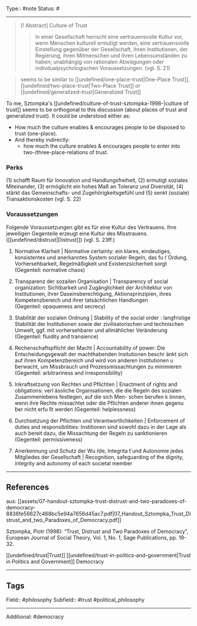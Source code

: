 Type:: #note
Status: #
___

>[! Abstract] Culture of Trust
> >In einer Gesellschaft herrscht eine vertrauensvolle Kultur vor, wenn Menschen kulturell ermutigt werden, eine vertrauensvolle Einstellung gegenüber der Gesellschaft, ihren Institutionen, der Regierung, ihren Mitmenschen und ihren Lebensumständen zu haben; unabhängig von rationalen Abwägungen oder indivdualpsychologischen Voraussetzungen. (vgl. S. 21)

>seems to be similar to [[undefined/one-place-trust|One-Place Trust]], [[undefined/two-place-trust|Two-Place Trust]]  or [[undefined/generalized-trust|Generalized Trust]]

To me, Sztompka's [[undefined/culture-of-trust-sztompka-1998-|culture of trust]] seems to be orthogonal to this discussion (about places of trust and generalized trust). It could be understood either as:
- How much the culture enables & encourages people to be disposed to trust (one-place).
- And thereby indirectly: 
	- how much the culture enables & encourages people to enter into two-/three-place-relations of trust.

### Perks

(1) schafft Raum für Innovation und Handlungsfreiheit, (2) ermutigt soziales Miteinander, (3) ermöglicht ein hohes Maß an Toleranz und Diversität, (4) stärkt das Gemeinschafts- und Zugehörigkeitsgefühl und (5) senkt (soziale) Transaktionskosten (vgl. S. 22)

### Voraussetzungen

Folgende Voraussetzungen gibt es für eine Kultur des Vertrauens. Ihre jeweiligen Gegenteile erzeugt eine Kultur des Misstrauens. ([[undefined/distrust|Distrust]]) (vgl. S. 23ff.)

1.  Normative Klarheit | Normative certainty: ein klares, eindeutiges, konsistentes und anerkanntes System sozialer Regeln, das fu ̈r Ordung, Vorhersehbarkeit, Regelmäßigkeit und Existenzsicherheit sorgt (Gegenteil: normative chaos)
    
2.  Transparenz der sozailen Organisation | Transparency of social organization: Sichtbarkeit und Zugänglichkeit der Architektur von Institutionen, ihrer Daseinsberechtigung, Aktionsprinzipien, ihres Kompetenzbereich und ihrer tatsächlichen Handlungen  
    (Gegenteil: opaqueness and secrecy)
    
3.  Stabilität der sozialen Ordnung | Stability of the social order : langfristige Stabilität der Institutionen sowie der zivilisatorischen und technischen Umwelt, ggf. mit vorhersehbarer und allmählicher Veränderung  
    (Gegenteil: fluidity and transience)
    
4.  Rechenschaftspflicht der Macht | Accountability of power: Die Entscheidungsgewalt der machthabenden Insitutionen beschr ̈ankt sich auf ihren Kompetenzbereich und wird von anderen Institutionen u ̈berwacht, um Missbrauch und Prozessmissachtungen zu minimieren (Gegenteil: arbitrariness and irresponsibility)
    
5.  Inkraftsetzung von Rechten und Pflichten | Enactment of rights and obligations: verl ̈assliche Organisationen, die die Regeln des sozialen Zusammenlebens festlegen, auf die sich Men- schen berufen k ̈onnen, wenn ihre Rechte missachtet oder die Pflichten anderer ihnen gegenu ̈ber nicht erfu ̈llt werden (Gegenteil: helplessness)
    
6.  Durchsetzung der Pflichten und Verantwortlichkeiten | Enforcement of duties and responsibilities: Institionen sind sowohl dazu in der Lage als auch bereit dazu, die Missachtung der Regeln zu sanktionieren (Gegenteil: permissiveness)
    
7. Anerkennung und Schutz der Wu ̈rde, Integrita ̈t und Autonomie jedes Mitgliedes der Gesellschaft | Recognition, safeguarding of the dignity, integrity and autonomy of each societal member

___
## References

aus: [[assets/07-handout-sztompka-trust-distrust-and-two-paradoxes-of-democracy-8836fe56627c468bc5e94a7656d45ac7.pdf|07_Handout_Sztompka_Trust_Distrust_and_two_Paradoxes_of_Democracy.pdf]]

Sztompka, Piotr (1998): “Trust, Distrust and Two Paradoxes of Democracy”, European Journal of Social Theory, Vol. 1, No. 1, Sage Publications, pp. 19-32.

[[undefined/trust|Trust]]
[[undefined/trust-in-politics-and-government|Trust in Politics and Government]]
Democracy

___
## Tags

Field:: #philosophy 
Subfield:: #trust #political_philosophy 
___
Additional: #democracy 